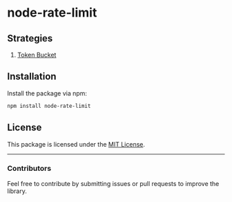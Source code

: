 # node-rate-limit

## Strategies

1. [Token Bucket](./src/strategies/TOKENBUCKETSTRATEGY.md)

## Installation

Install the package via npm:

```bash
npm install node-rate-limit
```

## License

This package is licensed under the [MIT License](LICENSE).

---

### Contributors

Feel free to contribute by submitting issues or pull requests to improve the library.
